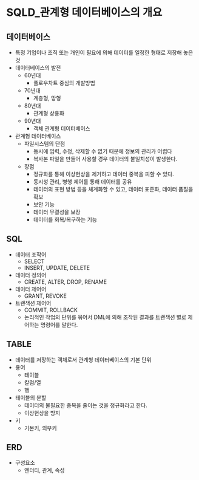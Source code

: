 # SQLD_관계형 데이터베이스의 개요

## 데이터베이스

- 특정 기업이나 조직 또는 개인이 필요에 의해 데이터를 일정한 형태로 저장해 놓은 것
- 데이터베이스의 발전
  - 60년대
    - 플로우차트 중심의 개발방법
  - 70년대
    - 계층형, 망형
  - 80년대
    - 관계형 상용화
  - 90년대
    - 객체 관계형 데이터베이스
- 관계형 데이터베이스
  - 파일시스템의 단점
    - 동시에 입력, 수정, 삭제할 수 없기 때문에 정보의 관리가 어렵다
    - 복사본 파일을 만들어 사용할 경우 데이터의 불일치성이 발생한다.
  - 장점
    - 정규화를 통해 이상현상을 제거하고 데이터 중복을 피할 수 있다.
    - 동시성 관리, 병행 제어를 통해 데이터를 공유
    - 데이터의 표현 방법 등을 체계화할 수 있고, 데이터 표준화, 데이터 품질을 확보
    - 보안 기능
    - 데이터 무결성을 보장
    - 데이터를 회복/복구하는 기능



## SQL

- 데이터 조작어
  - SELECT
  - INSERT, UPDATE, DELETE
- 데이터 정의어
  - CREATE, ALTER, DROP, RENAME
- 데이터 제어어
  - GRANT, REVOKE
- 트랜잭션 제어어
  - COMMIT, ROLLBACK
  - 논리적인 작업의 단위를 묶어서 DML에 의해 조작된 결과를 트랜잭션 별로 제어하는 명령어를 말한다.



## TABLE

- 데이터를 저장하는 객체로서 관계형 데이터베이스의 기본 단위
- 용어
  - 테이블
  - 칼럼/열
  - 행
- 테이블의 분할
  - 데이터의 불필요한 중복을 줄이는 것을 정규화라고 한다.
  - 이상현상을 방지
- 키
  - 기본키, 외부키



## ERD

- 구성요소
  - 엔터티, 관계, 속성